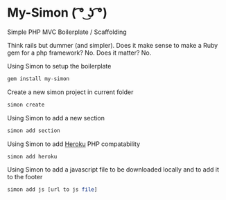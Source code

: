 My-Simon ( ͡° ͜ʖ ͡°)﻿
=====

Simple PHP MVC Boilerplate / Scaffolding 


Think rails but dummer (and simpler). Does it make sense to make a Ruby gem for a php framework? No. Does it matter? No.



Using Simon to setup the boilerplate
```php
gem install my-simon
```

Create a new simon project in current folder
```php
simon create
```

Using Simon to add a new section
```php
simon add section
```

Using Simon to add [Heroku](http://heroku.com/) PHP compatability
```php
simon add heroku
```

Using Simon to add a javascript file to be downloaded locally and to add it to the footer
```php
simon add js [url to js file]
```

